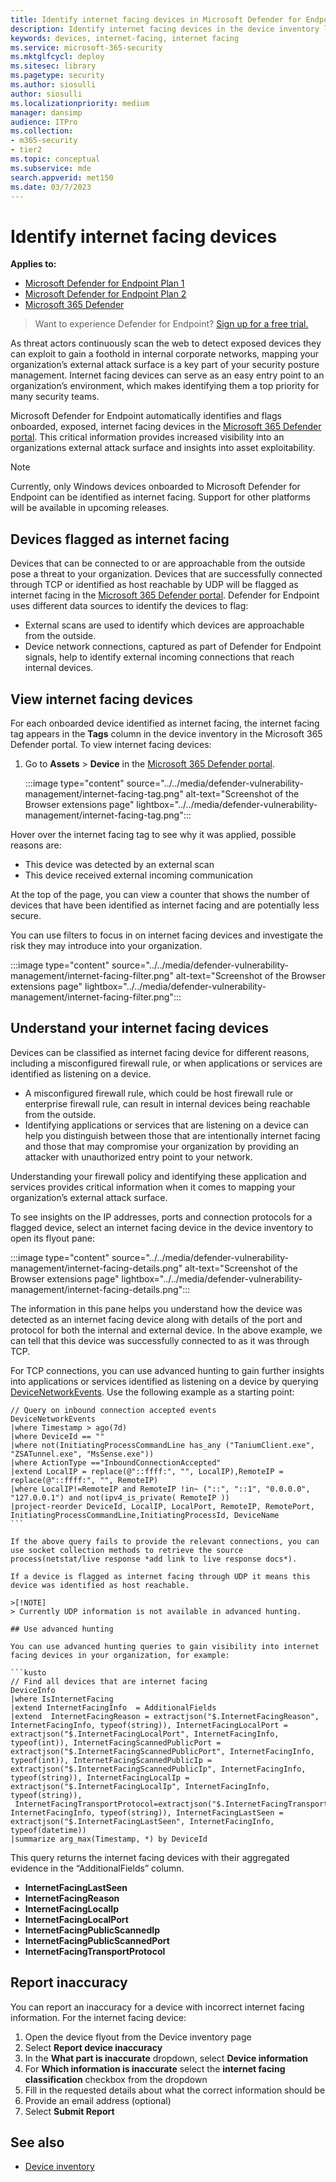 ```yaml
---
title: Identify internet facing devices in Microsoft Defender for Endpoint
description: Identify internet facing devices in the device inventory list
keywords: devices, internet-facing, internet facing
ms.service: microsoft-365-security
ms.mktglfcycl: deploy
ms.sitesec: library
ms.pagetype: security
ms.author: siosulli
author: siosulli
ms.localizationpriority: medium
manager: dansimp
audience: ITPro
ms.collection: 
- m365-security
- tier2
ms.topic: conceptual
ms.subservice: mde
search.appverid: met150
ms.date: 03/7/2023
---
```


# Identify internet facing devices

**Applies to:**

- [Microsoft Defender for Endpoint Plan 1](https://go.microsoft.com/fwlink/p/?linkid=2154037)
- [Microsoft Defender for Endpoint Plan 2](https://go.microsoft.com/fwlink/p/?linkid=2154037)
- [Microsoft 365 Defender](https://go.microsoft.com/fwlink/?linkid=2118804)

> Want to experience Defender for Endpoint? [Sign up for a free trial.](https://signup.microsoft.com/create-account/signup?products=7f379fee-c4f9-4278-b0a1-e4c8c2fcdf7e&ru=https://aka.ms/MDEp2OpenTrial?ocid=docs-wdatp-respondmachine-abovefoldlink)

As threat actors continuously scan the web to detect exposed devices they can exploit to gain a foothold in internal corporate networks, mapping your organization’s external attack surface is a key part of your security posture management. Internet facing devices can serve as an easy entry point to an organization’s environment, which makes identifying them a top priority for many security teams.

Microsoft Defender for Endpoint automatically identifies and flags onboarded, exposed, internet facing devices in the [Microsoft 365 Defender portal](https://security.microsoft.com/). This critical information provides increased visibility into an organizations external attack surface and insights into asset exploitability.

> [!NOTE]
> Currently, only Windows devices onboarded to Microsoft Defender for Endpoint can be identified as internet facing. Support for other platforms will be available in upcoming releases.

## Devices flagged as internet facing

Devices that can be connected to or are approachable from the outside pose a threat to your organization. Devices that are successfully connected through TCP or identified as host reachable by UDP will be flagged as internet facing in the [Microsoft 365 Defender portal](https://security.microsoft.com). Defender for Endpoint uses different data sources  to identify the devices to flag:

- External scans are used to identify which devices are approachable from the outside.
- Device network connections, captured as part of Defender for Endpoint signals, help to identify external incoming connections that reach internal devices.

## View internet facing devices

For each onboarded device identified as internet facing, the internet facing tag appears in the **Tags** column in the device inventory in the Microsoft 365 Defender portal. To view internet facing devices:

1. Go to **Assets** \> **Device** in the [Microsoft 365 Defender portal](https://security.microsoft.com/machines/).

   :::image type="content" source="../../media/defender-vulnerability-management/internet-facing-tag.png" alt-text="Screenshot of the Browser extensions page" lightbox="../../media/defender-vulnerability-management/internet-facing-tag.png":::

Hover over the internet facing tag to see why it was applied, possible reasons are:

- This device was detected by an external scan
- This device received external incoming communication

At the top of the page, you can view a counter that shows the number of devices that have been identified as internet facing and are potentially less secure.

You can use filters to focus in on internet facing devices and investigate the risk they may introduce into your organization.

   :::image type="content" source="../../media/defender-vulnerability-management/internet-facing-filter.png" alt-text="Screenshot of the Browser extensions page" lightbox="../../media/defender-vulnerability-management/internet-facing-filter.png":::

## Understand your internet facing devices

Devices can be classified as internet facing device for different reasons, including a misconfigured firewall rule, or when applications or services are identified as listening on a device.

- A misconfigured firewall rule, which could be host firewall rule or enterprise firewall rule, can result in internal devices being reachable from the outside.
- Identifying applications or services that are listening on a device can help you distinguish between those that are intentionally internet facing and those that may compromise your organization by providing an attacker with unauthorized entry point to your network.

Understanding your firewall policy and identifying these application and services provides critical information when it comes to mapping your organization’s external attack surface.

To see insights on the IP addresses, ports and connection protocols for a flagged device, select an internet facing device in the device inventory to open its flyout pane:

   :::image type="content" source="../../media/defender-vulnerability-management/internet-facing-details.png" alt-text="Screenshot of the Browser extensions page" lightbox="../../media/defender-vulnerability-management/internet-facing-details.png":::

The information in this pane helps you understand how the device was detected as an internet facing device along with details of the port and protocol for both the internal and external device. In the above example, we can tell that this device was successfully connected to as it was through TCP.

For TCP connections, you can use advanced hunting to gain further insights into applications or services identified as listening on a device by querying [DeviceNetworkEvents](../defender/advanced-hunting-devicenetworkevents-table.md). Use the following example as a starting point:

```kusto
// Query on inbound connection accepted events
DeviceNetworkEvents
|where Timestamp > ago(7d)
|where DeviceId == ""
|where not(InitiatingProcessCommandLine has_any ("TaniumClient.exe", "ZSATunnel.exe", "MsSense.exe"))
|where ActionType =="InboundConnectionAccepted"
|extend LocalIP = replace(@"::ffff:", "", LocalIP),RemoteIP = replace(@"::ffff:", "", RemoteIP)
|where LocalIP!=RemoteIP and RemoteIP !in~ ("::", "::1", "0.0.0.0", "127.0.0.1") and not(ipv4_is_private( RemoteIP ))
|project-reorder DeviceId, LocalIP, LocalPort, RemoteIP, RemotePort, InitiatingProcessCommandLine,InitiatingProcessId, DeviceName
``` 

If the above query fails to provide the relevant connections, you can use socket collection methods to retrieve the source process(netstat/live response *add link to live response docs*).

If a device is flagged as internet facing through UDP it means this device was identified as host reachable.

>[!NOTE]
> Currently UDP information is not available in advanced hunting.

## Use advanced hunting

You can use advanced hunting queries to gain visibility into internet facing devices in your organization, for example:

```kusto
// Find all devices that are internet facing
DeviceInfo
|where IsInternetFacing
|extend InternetFacingInfo  = AdditionalFields
|extend  InternetFacingReason = extractjson("$.InternetFacingReason", InternetFacingInfo, typeof(string)), InternetFacingLocalPort = extractjson("$.InternetFacingLocalPort", InternetFacingInfo, typeof(int)), InternetFacingScannedPublicPort = extractjson("$.InternetFacingScannedPublicPort", InternetFacingInfo, typeof(int)), InternetFacingScannedPublicIp = extractjson("$.InternetFacingScannedPublicIp", InternetFacingInfo, typeof(string)), InternetFacingLocalIp = extractjson("$.InternetFacingLocalIp", InternetFacingInfo, typeof(string)),    InternetFacingTransportProtocol=extractjson("$.InternetFacingTransportProtocol", InternetFacingInfo, typeof(string)), InternetFacingLastSeen = extractjson("$.InternetFacingLastSeen", InternetFacingInfo, typeof(datetime))
|summarize arg_max(Timestamp, *) by DeviceId
```

This query returns the internet facing devices with their aggregated evidence in the “AdditionalFields” column.

- **InternetFacingLastSeen**
- **InternetFacingReason**
- **InternetFacingLocalIp**
- **InternetFacingLocalPort**
- **InternetFacingPublicScannedIp**
- **InternetFacingPublicScannedPort**
- **InternetFacingTransportProtocol**

## Report inaccuracy

You can report an inaccuracy for a device with incorrect internet facing information. For the internet facing device:

1. Open the device flyout from the Device inventory page
2. Select **Report device inaccuracy**
3. In the **What part is inaccurate** dropdown, select **Device information**
4. For **Which information is inaccurate** select the **internet facing classification** checkbox from the dropdown
5. Fill in the requested details about what the correct information should be
6. Provide an email address (optional)
7. Select **Submit Report**

## See also

- [Device inventory](machines-view-overview.md)
